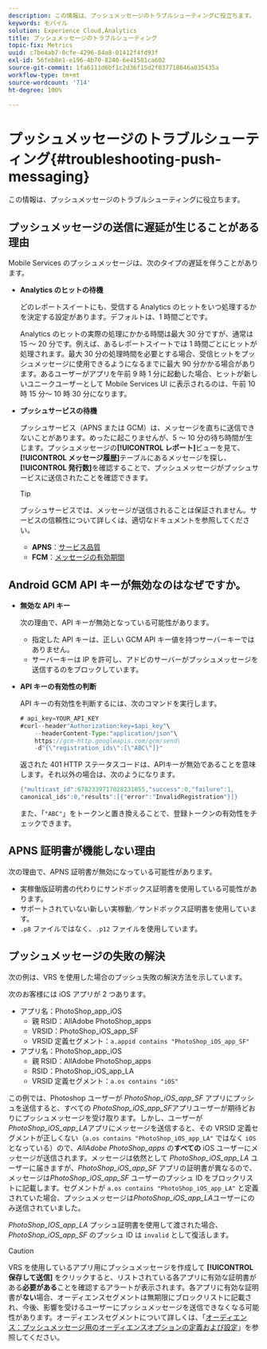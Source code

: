 ```yaml
---
description: この情報は、プッシュメッセージのトラブルシューティングに役立ちます。
keywords: モバイル
solution: Experience Cloud,Analytics
title: プッシュメッセージのトラブルシューティング
topic-fix: Metrics
uuid: c7be4ab7-0cfe-4296-84a8-01412f4fd93f
exl-id: 56feb8e1-e196-4b70-8240-6e41581ca602
source-git-commit: 1fa6111d6bf1c2d36f15d2f037718646a035435a
workflow-type: tm+mt
source-wordcount: '714'
ht-degree: 100%

---
```


# プッシュメッセージのトラブルシューティング{#troubleshooting-push-messaging}

この情報は、プッシュメッセージのトラブルシューティングに役立ちます。

## プッシュメッセージの送信に遅延が生じることがある理由

Mobile Services のプッシュメッセージは、次のタイプの遅延を伴うことがあります。

* **Analytics のヒットの待機**

   どのレポートスイートにも、受信する Analytics のヒットをいつ処理するかを決定する設定があります。デフォルトは、1 時間ごとです。

   Analytics のヒットの実際の処理にかかる時間は最大 30 分ですが、通常は 15 ～ 20 分です。例えば、あるレポートスイートでは 1 時間ごとにヒットが処理されます。最大 30 分の処理時間を必要とする場合、受信ヒットをプッシュメッセージに使用できるようになるまでに最大 90 分かかる場合があります。あるユーザーがアプリを午前 9 時 1 分に起動した場合、ヒットが新しいユニークユーザーとして Mobile Services UI に表示されるのは、午前 10 時 15 分～ 10 時 30 分になります。

* **プッシュサービスの待機**

   プッシュサービス（APNS または GCM）は、メッセージを直ちに送信できないことがあります。めったに起こりませんが、5 ～ 10 分の待ち時間が生じます。プッシュメッセージの&#x200B;**[!UICONTROL レポート]**&#x200B;ビューを見て、**[!UICONTROL メッセージ履歴]**&#x200B;テーブルにあるメッセージを探し、**[!UICONTROL 発行数]**&#x200B;を確認することで、プッシュメッセージがプッシュサービスに送信されたことを確認できます。

   >[!TIP]
   >
   >プッシュサービスでは、メッセージが送信されることは保証されません。サービスの信頼性について詳しくは、適切なドキュメントを参照してください。
   >
   >* **APNS**：[サービス品質](https://developer.apple.com/library/content/documentation/NetworkingInternet/Conceptual/RemoteNotificationsPG/APNSOverview.html#//apple_ref/doc/uid/TP40008194-CH8-SW5)
   >* **FCM**：[メッセージの有効期間](https://firebase.google.com/docs/cloud-messaging/concept-options#lifetime)


## Android GCM API キーが無効なのはなぜですか。

* **無効な API キー**

   次の理由で、API キーが無効となっている可能性があります。

   * 指定した API キーは、正しい GCM API キー値を持つサーバーキーではありません。
   * サーバーキーは IP を許可し、アドビのサーバーがプッシュメッセージを送信するのをブロックしています。

* **API キーの有効性の判断**

   API キーの有効性を判断するには、次のコマンドを実行します。

   ```java
   # api_key=YOUR_API_KEY
   #curl--header"Authorization:key=$api_key"\
       --headerContent-Type:"application/json"\ 
       https://gcm-http.googleapis.com/gcm/send\
       -d"{\"registration_ids\":[\"ABC\"]}"
   ```

   返された 401 HTTP ステータスコードは、APIキーが無効であることを意味します。それ以外の場合は、次のようになります。

   ```java
   {"multicast_id":6782339717028231855,"success":0,"failure":1,
   canonical_ids":0,"results":[{"error":"InvalidRegistration"}]}
   ```

   また、「`"ABC"`」をトークンと置き換えることで、登録トークンの有効性をチェックできます。

## APNS 証明書が機能しない理由

次の理由で、APNS 証明書が無効になっている可能性があります。

* 実稼働版証明書の代わりにサンドボックス証明書を使用している可能性があります。
* サポートされていない新しい実稼動／サンドボックス証明書を使用しています。
* `.p8` ファイルではなく、`.p12` ファイルを使用しています。

## プッシュメッセージの失敗の解決

次の例は、VRS を使用した場合のプッシュ失敗の解決方法を示しています。

次のお客様には iOS アプリが 2 つあります。

* アプリ名：PhotoShop_app_iOS
   * 親 RSID：AllAdobe PhotoShop_apps
   * VRSID：PhotoShop_iOS_app_SF
   * VRSID 定義セグメント：`a.appid contains "PhotoShop_iOS_app_SF"`
* アプリ名：PhotoShop_app_iOS
   * 親 RSID：AllAdobe PhotoShop_apps
   * RSID：PhotoShop_iOS_app_LA
   * VRSID 定義セグメント：`a.os contains "iOS"`

この例では、Photoshop ユーザーが *PhotoShop_iOS_app_SF* アプリにプッシュを送信すると、すべての *PhotoShop_iOS_app_SF*&#x200B;アプリユーザーが期待どおりにプッシュメッセージを受け取ります。しかし、ユーザーが *PhotoShop_iOS_app_LA*&#x200B;アプリにメッセージを送信すると、その VRSID 定義セグメントが正しくない（`a.os contains "PhotoShop_iOS_app_LA"` ではなく `iOS` となっている）ので、*AllAdobe PhotoShop_apps* の&#x200B;**すべての** iOS ユーザーにメッセージが送信されます。メッセージは依然として *PhotoShop_iOS_app_LA* ユーザーに届きますが、*PhotoShop_iOS_app_SF* アプリの証明書が異なるので、メッセージは&#x200B;*PhotoShop_iOS_app_SF* ユーザーのプッシュ ID をブロックリストに記載します。セグメントが `a.os contains "PhotoShop_iOS_app_LA"` と定義されていた場合、プッシュメッセージは&#x200B;*PhotoShop_iOS_app_LA*&#x200B;ユーザーにのみ送信されていました。

*PhotoShop_IOS_app_LA* プッシュ証明書を使用して渡された場合、*PhotoShop_iOS_app_SF* のプッシュ ID は `invalid` として復活します。

>[!CAUTION]
>
>VRS を使用しているアプリ用にプッシュメッセージを作成して **[!UICONTROL 保存して送信]** をクリックすると、リストされている各アプリに有効な証明書がある&#x200B;**必要がある**&#x200B;ことを確認するアラートが表示されます。各アプリに有効な証明書が&#x200B;**ない**&#x200B;場合、オーディエンスセグメントは無期限にブロックリストに記載され、今後、影響を受けるユーザーにプッシュメッセージを送信できなくなる可能性があります。オーディエンスセグメントについて詳しくは、「[オーディエンス：プッシュメッセージ用のオーディエンスオプションの定義および設定](/help/using/in-app-messaging/t-create-push-message/c-audience-push-message.md)」を参照してください。
